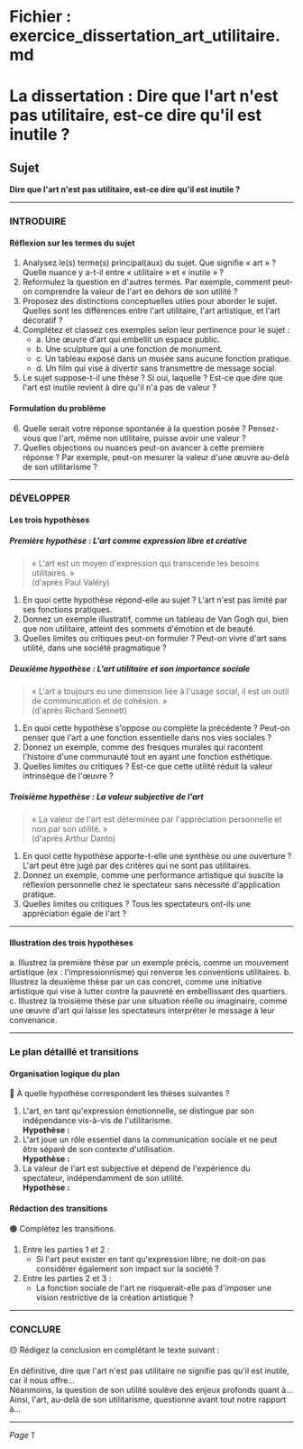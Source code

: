 # Fichier : exercice_dissertation_art_utilitaire.md

# La dissertation : Dire que l'art n'est pas utilitaire, est-ce dire qu'il est inutile ?

## Sujet
**Dire que l'art n'est pas utilitaire, est-ce dire qu'il est inutile ?**

---

### INTRODUIRE

#### Réflexion sur les termes du sujet

1. Analysez le(s) terme(s) principal(aux) du sujet. Que signifie « art » ? Quelle nuance y a-t-il entre « utilitaire » et « inutile » ?
2. Reformulez la question en d'autres termes. Par exemple, comment peut-on comprendre la valeur de l'art en dehors de son utilité ?
3. Proposez des distinctions conceptuelles utiles pour aborder le sujet. Quelles sont les différences entre l'art utilitaire, l'art artistique, et l'art décoratif ?
4. Complétez et classez ces exemples selon leur pertinence pour le sujet :
   - a. Une œuvre d'art qui embellit un espace public.
   - b. Une sculpture qui a une fonction de monument.
   - c. Un tableau exposé dans un musée sans aucune fonction pratique.
   - d. Un film qui vise à divertir sans transmettre de message social.
5. Le sujet suppose-t-il une thèse ? Si oui, laquelle ? Est-ce que dire que l'art est inutile revient à dire qu'il n'a pas de valeur ?

#### Formulation du problème

6. Quelle serait votre réponse spontanée à la question posée ? Pensez-vous que l'art, même non utilitaire, puisse avoir une valeur ?
7. Quelles objections ou nuances peut-on avancer à cette première réponse ? Par exemple, peut-on mesurer la valeur d'une œuvre au-delà de son utilitarisme ?

---

### DÉVELOPPER

#### Les trois hypothèses

##### Première hypothèse : L'art comme expression libre et créative

> « L'art est un moyen d'expression qui transcende les besoins utilitaires. »  
> (d'après Paul Valéry)

1. En quoi cette hypothèse répond-elle au sujet ? L'art n'est pas limité par ses fonctions pratiques.
2. Donnez un exemple illustratif, comme un tableau de Van Gogh qui, bien que non utilitaire, atteint des sommets d'émotion et de beauté.
3. Quelles limites ou critiques peut-on formuler ? Peut-on vivre d'art sans utilité, dans une société pragmatique ?

##### Deuxième hypothèse : L'art utilitaire et son importance sociale

> « L'art a toujours eu une dimension liée à l'usage social, il est un outil de communication et de cohésion. »  
> (d'après Richard Sennett)

1. En quoi cette hypothèse s'oppose ou complète la précédente ? Peut-on penser que l'art a une fonction essentielle dans nos vies sociales ?
2. Donnez un exemple, comme des fresques murales qui racontent l'histoire d'une communauté tout en ayant une fonction esthétique.
3. Quelles limites ou critiques ? Est-ce que cette utilité réduit la valeur intrinsèque de l'œuvre ?

##### Troisième hypothèse : La valeur subjective de l'art

> « La valeur de l'art est déterminée par l'appréciation personnelle et non par son utilité. »  
> (d'après Arthur Danto)

1. En quoi cette hypothèse apporte-t-elle une synthèse ou une ouverture ? L'art peut être jugé par des critères qui ne sont pas utilitaires.
2. Donnez un exemple, comme une performance artistique qui suscite la réflexion personnelle chez le spectateur sans nécessité d'application pratique.
3. Quelles limites ou critiques ? Tous les spectateurs ont-ils une appréciation égale de l'art ?

---

#### Illustration des trois hypothèses

a. Illustrez la première thèse par un exemple précis, comme un mouvement artistique (ex : l'impressionnisme) qui renverse les conventions utilitaires.
b. Illustrez la deuxième thèse par un cas concret, comme une initiative artistique qui vise à lutter contre la pauvreté en embellissant des quartiers.
c. Illustrez la troisième thèse par une situation réelle ou imaginaire, comme une œuvre d'art qui laisse les spectateurs interpréter le message à leur convenance.

---

### Le plan détaillé et transitions

#### Organisation logique du plan

🔴 À quelle hypothèse correspondent les thèses suivantes ?

1. L'art, en tant qu'expression émotionnelle, se distingue par son indépendance vis-à-vis de l'utilitarisme.  
   **Hypothèse :** 
2. L'art joue un rôle essentiel dans la communication sociale et ne peut être séparé de son contexte d'utilisation.  
   **Hypothèse :** 
3. La valeur de l'art est subjective et dépend de l'expérience du spectateur, indépendamment de son utilité.  
   **Hypothèse :** 

#### Rédaction des transitions

🟠 Complétez les transitions.

1. Entre les parties 1 et 2 :  
   - Si l'art peut exister en tant qu'expression libre, ne doit-on pas considérer également son impact sur la société ?
2. Entre les parties 2 et 3 :  
   - La fonction sociale de l'art ne risquerait-elle pas d'imposer une vision restrictive de la création artistique ?

---

### CONCLURE

🟡 Rédigez la conclusion en complétant le texte suivant :

En définitive, dire que l'art n'est pas utilitaire ne signifie pas qu'il est inutile, car il nous offre…  
Néanmoins, la question de son utilité soulève des enjeux profonds quant à…  
Ainsi, l'art, au-delà de son utilitarisme, questionne avant tout notre rapport à…  

--- 

*Page 1*